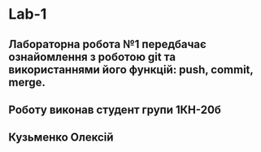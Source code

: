 # Lab-1
## Лабораторна робота №1 передбачає ознайомлення з роботою git та використаннями його функцій: push, commit, merge.
## Роботу виконав студент групи 1КН-20б
##           Кузьменко Олексій 